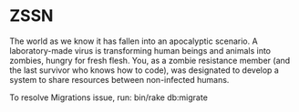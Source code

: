 # ZSSN
The world as we know it has fallen into an apocalyptic scenario. A laboratory-made virus is transforming human beings and animals into zombies, hungry for fresh flesh. You, as a zombie resistance member (and the last survivor who knows how to code), was designated to develop a system to share resources between non-infected humans.

To resolve Migrations issue, run: bin/rake db:migrate
